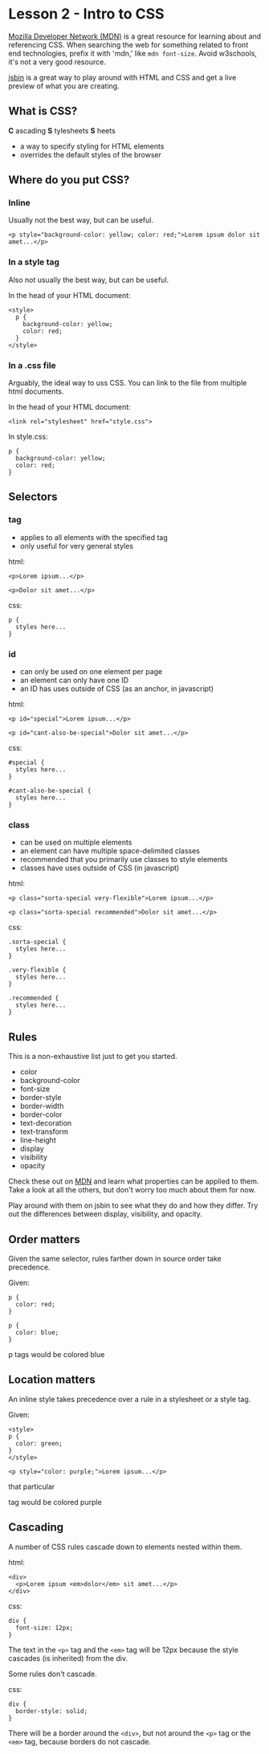 # Lesson 2 - Intro to CSS

[Mozilla Developer Network (MDN)](https://developer.mozilla.org/en-US/docs/Web/CSS) is a great resource for learning about and referencing CSS. When searching the web for something related to front end technologies, prefix it with 'mdn,' like `mdn font-size`. Avoid w3schools, it's not a very good resource.

[jsbin](http://jsbin.com) is a great way to play around with HTML and CSS and get a live preview of what you are creating.

## What is CSS?

**C** ascading
**S** tylesheets
**S** heets

* a way to specify styling for HTML elements
* overrides the default styles of the browser

## Where do you put CSS?

### Inline

Usually not the best way, but can be useful.

```
<p style="background-color: yellow; color: red;">Lorem ipsum dolor sit amet...</p>
```

### In a style tag

Also not usually the best way, but can be useful.

In the head of your HTML document:

```
<style>
  p {
    background-color: yellow;
    color: red;
  }
</style>
```

### In a .css file

Arguably, the ideal way to uss CSS. You can link to the file from multiple html documents.

In the head of your HTML document:

```
<link rel="stylesheet" href="style.css">
```

In style.css:

```
p {
  background-color: yellow;
  color: red;
}
```

## Selectors

### tag

* applies to all elements with the specified tag
* only useful for very general styles

html:

```
<p>Lorem ipsum...</p>

<p>Dolor sit amet...</p>
```

css:

```
p {
  styles here...
}
```

### id

* can only be used on one element per page
* an element can only have one ID
* an ID has uses outside of CSS (as an anchor, in javascript)

html:

```
<p id="special">Lorem ipsum...</p>

<p id="cant-also-be-special">Dolor sit amet...</p>
```

css:

```
#special {
  styles here...
}

#cant-also-be-special {
  styles here...
}
```

### class

* can be used on multiple elements
* an element can have multiple space-delimited classes
* recommended that you primarily use classes to style elements
* classes have uses outside of CSS (in javascript)

html:

```
<p class="sorta-special very-flexible">Lorem ipsum...</p>

<p class="sorta-special recommended">Dolor sit amet...</p>
```

css:

```
.sorta-special {
  styles here...
}

.very-flexible {
  styles here...
}

.recommended {
  styles here...
}
```

## Rules

This is a non-exhaustive list just to get you started.

* color
* background-color
* font-size
* border-style
* border-width
* border-color
* text-decoration
* text-transform
* line-height
* display
* visibility
* opacity


Check these out on [MDN](https://developer.mozilla.org/en-US/docs/Web/CSS/Reference) and learn what properties can be applied to them. Take a look at all the others, but don't worry too much about them for now.

Play around with them on jsbin to see what they do and how they differ. Try out the differences between display, visibility, and opacity.


## Order matters

Given the same selector, rules farther down in source order take precedence.

Given:

```
p {
  color: red;
}

p {
  color: blue;
}
```

p tags would be colored blue

## Location matters

An inline style takes precedence over a rule in a stylesheet or a style tag.


Given:

```
<style>
p {
  color: green;
}
</style>

<p style="color: purple;">Lorem ipsum...</p>
```

that particular <p> tag would be colored purple

## Cascading

A number of CSS rules cascade down to elements nested within them.

html:

```
<div>
  <p>Lorem ipsum <em>dolor</em> sit amet...</p>
</div>
```

css:

```
div {
  font-size: 12px;
}
```

The text in the `<p>` tag and the `<em>` tag will be 12px because the style cascades (is inherited) from the div.

Some rules don't cascade.

css:

```
div {
  border-style: solid;
}
```

There will be a border around the `<div>`, but not around the `<p>` tag or the `<em>` tag, because borders do not cascade.

